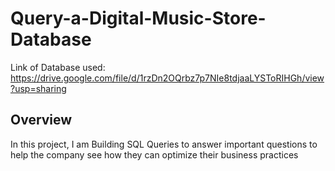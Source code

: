 # Query-a-Digital-Music-Store-Database

Link of Database used: https://drive.google.com/file/d/1rzDn2OQrbz7p7NIe8tdjaaLYSToRIHGh/view?usp=sharing

## Overview
In this project, I am Building SQL Queries to answer important questions to help the company see how they can optimize their business practices
